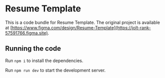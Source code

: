 
  # Resume Template

  This is a code bundle for Resume Template. The original project is available at [https://www.figma.com/design/Resume-Template](https://jolt-rank-57591766.figma.site).

  ## Running the code

  Run `npm i` to install the dependencies.

  Run `npm run dev` to start the development server.
  
